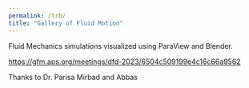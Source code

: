 ```yaml
---
permalink: /trb/
title: "Gallery of Fluid Motion"
---
```


Fluid Mechanics simulations visualized using ParaView and Blender.

https://gfm.aps.org/meetings/dfd-2023/6504c509199e4c16c66a9562

Thanks to Dr. Parisa Mirbad and Abbas 